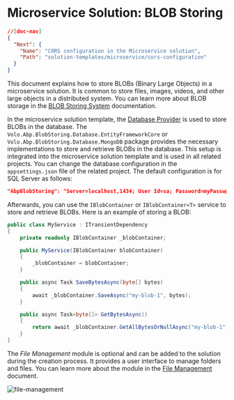# Microservice Solution: BLOB Storing

````json
//[doc-nav]
{
  "Next": {
    "Name": "CORS configuration in the Microservice solution",
    "Path": "solution-templates/microservice/cors-configuration"
  }
}
````

This document explains how to store BLOBs (Binary Large Objects) in a microservice solution. It is common to store files, images, videos, and other large objects in a distributed system. You can learn more about BLOB storage in the [BLOB Storing System](../../framework/infrastructure/blob-storing/index.md) documentation.

In the microservice solution template, the [Database Provider](../../framework/infrastructure/blob-storing/database.md) is used to store BLOBs in the database. The `Volo.Abp.BlobStoring.Database.EntityFrameworkCore` or `Volo.Abp.BlobStoring.Database.MongoDB` package provides the necessary implementations to store and retrieve BLOBs in the database. This setup is integrated into the microservice solution template and is used in all related projects. You can change the database configuration in the `appsettings.json` file of the related project. The default configuration is for SQL Server as follows:

```json
"AbpBlobStoring": "Server=localhost,1434; User Id=sa; Password=myPassw@rd; Database=MyProjectName_BlobStoring; TrustServerCertificate=true"
```

Afterwards, you can use the `IBlobContainer` or `IBlobContainer<T>` service to store and retrieve BLOBs. Here is an example of storing a BLOB:

```csharp
public class MyService : ITransientDependency
{
    private readonly IBlobContainer _blobContainer;

    public MyService(IBlobContainer blobContainer)
    {
        _blobContainer = blobContainer;
    }

    public async Task SaveBytesAsync(byte[] bytes)
    {
        await _blobContainer.SaveAsync("my-blob-1", bytes);
    }

    public async Task<byte[]> GetBytesAsync()
    {
        return await _blobContainer.GetAllBytesOrNullAsync("my-blob-1");
    }
}
```

The *File Management* module is optional and can be added to the solution during the creation process. It provides a user interface to manage folders and files. You can learn more about the module in the [File Management](../../modules/file-management.md) document.

![file-management](images/file-management-index-page.png)